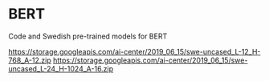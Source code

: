 # BERT
Code and Swedish pre-trained models for BERT

https://storage.googleapis.com/ai-center/2019_06_15/swe-uncased_L-12_H-768_A-12.zip
https://storage.googleapis.com/ai-center/2019_06_15/swe-uncased_L-24_H-1024_A-16.zip
